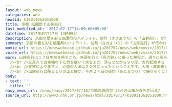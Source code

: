 ```yaml
---
layout: web_news
categories: web
newsid: k10011062051000
title: 京都 祇園祭で山鉾巡行
last_modified_at: '2017-07-17T14:09:00+09:00'
datetime: 2017年07月17日 14時09分
description: 京都の夏を彩る祇園祭のハイライト、前祭（さきまつり）の「山鉾巡行」が行われ、豪華な装飾を施した山や鉾が京都市の中心部を練り歩きました。
summary: 京都の夏を彩る祇園祭のハイライト、前祭（さきまつり）の「山鉾巡行」が行われ、豪華な装飾を施した山や鉾が京都市の中心部を練り歩きました。
movie_url: https://newswebeasy.github.io/ja201707/news/web/movie/2017/07/18/k10011062051000.mp4
voice_url: https://newswebeasy.github.io/ja201707/news/web/voice/2017/07/18/k10011062051000.mp3
more: 山鉾巡行は１７日午前９時半ごろ、先頭を行く「長刀鉾」に乗った稚児が、通りに張られた「しめ縄」を刀で断ち切ったのを合図に始まりました。そして、豪華な装飾が施された２３の山や鉾が、「コンチキチン」という祇園囃子を奏でながら、夏の都大路を次々と進んでいきました。<br
  /><br />交差点では車輪の下に竹を敷いて水をまき、滑らせながら９０度、方向転換する「辻回し」が披露され、観客から大きな拍手と歓声が上がっていました。<br
  /><br />警察によりますと、沿道の人出は２２万に上ったということです。大阪・箕面市から訪れた３０代の男性は「大勢の人が乗った大きな鉾が方向転換するのはすごいと思いました。祇園囃子も風流でよかったです」と話していました。<br
  /><br />山鉾巡行は残る１０の山と鉾が、今月２４日の後祭（あとまつり）で練り歩くことになっています。
body:
- text: ''
  title: ''
easy_news_url: /news/easy/2017/07/18/京都の祇園祭-23台の山車がまちを回る/
source_url: http://www3.nhk.or.jp/news/html/20170717/k10011062051000.html
...
```

